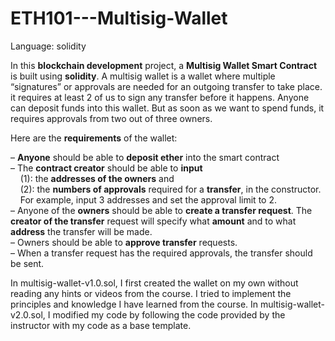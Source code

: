 # ETH101---Multisig-Wallet

Language: solidity

In this __blockchain development__ project, a __Multisig Wallet Smart Contract__ is built using __solidity__. A multisig wallet is a wallet where multiple “signatures” or approvals are needed for an outgoing transfer to take place. it requires at least 2 of us to sign any transfer before it happens. Anyone can deposit funds into this wallet. But as soon as we want to spend funds, it requires approvals from two out of three owners.
 
Here are the __requirements__ of the wallet:

– __Anyone__ should be able to __deposit ether__ into the smart contract<br>
– The __contract creator__ should be able to __input__ <br>
   &nbsp;&nbsp;&nbsp;&nbsp;(1): the __addresses of the owners__ and <br>
   &nbsp;&nbsp;&nbsp;&nbsp;(2):  the __numbers of approvals__ required for a __transfer__, in the constructor. <br>
   &nbsp;&nbsp;&nbsp;&nbsp;For example, input 3 addresses and set the approval limit to 2. <br>
– Anyone of the __owners__ should be able to __create a transfer request__. The __creator of the transfer__ request will specify what __amount__ and to what __address__ the transfer will be made.<br>
– Owners should be able to __approve transfer__ requests.<br>
– When a transfer request has the required approvals, the transfer should be sent. 

In multisig-wallet-v1.0.sol, I first created the wallet on my own without reading any hints or videos from the course. I tried to implement the principles and knowledge I have learned from the course. 
In multisig-wallet-v2.0.sol, I modified my code by following the code provided by the instructor with my code as a base template. 
